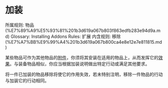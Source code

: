 # 加装

所属规则: 物品 (%E7%89%A9%E5%93%81%201b3d619a067b803f863edfb283e94d9a.md)
Glossary: Installing Addons
Rules: 扩展
内含规则: 移除 (%E7%A7%BB%E9%99%A4%201b3d619a067b800ca4e8e12e7e811815.md)

某些物品可作为其他物品的[附件](%E9%99%84%E4%BB%B6%201b3d619a067b80afb607ca3f2408b0e6.md)，你须将其安装在适用的物品上，从而发挥它的[效果](%E6%95%88%E6%9E%9C%201ced619a067b80929de8f2cc0076ad64.md)。与装备物品相似，你应当根据加装说明做出特定行动或满足其他要求。

将一件已加装的物品移除将使它的作用失效，若未特别注明，移除一件物品的行动与加装它的行动相同。